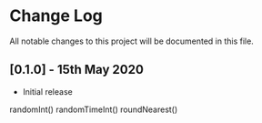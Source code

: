 # Change Log

All notable changes to this project will be documented in this file.

## [0.1.0] - 15th May 2020

* Initial release

randomInt()
randomTimeInt()
roundNearest()
